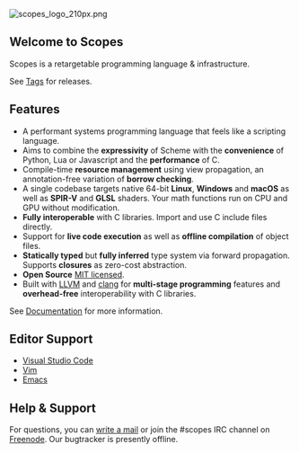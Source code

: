 ![scopes_logo_210px.png](/~duangle/scopes/browse/default/extras/images/scopes_logo_210px.png)

Welcome to Scopes
-----------------

Scopes is a retargetable programming language & infrastructure.

See [Tags](/~duangle/scopes/tags) for releases.

Features
--------

* A performant systems programming language that feels like a scripting language.
* Aims to combine the **expressivity** of Scheme with the **convenience** of Python, Lua or Javascript and the **performance** of C.
* Compile-time **resource management** using view propagation, an annotation-free variation of **borrow checking**.
* A single codebase targets native 64-bit **Linux**, **Windows** and **macOS** as well as **SPIR-V** and **GLSL** shaders. Your math functions run on CPU and GPU without modification.
* **Fully interoperable** with C libraries. Import and use C include files directly.
* Support for **live code execution** as well as **offline compilation** of object files.
* **Statically typed** but **fully inferred** type system via forward propagation. Supports **closures** as zero-cost abstraction.
* **Open Source** [MIT licensed](http://opensource.org/licenses/MIT).
* Built with [LLVM](http://llvm.org/) and [clang](http://llvm.org/) for **multi-stage programming** features and **overhead-free** interoperability with C libraries.

See [Documentation](http://scopes.readthedocs.io/en/latest/) for more information.

Editor Support
--------------

* [Visual Studio Code](https://marketplace.visualstudio.com/items?itemName=duangle.scopes#overview)
* [Vim](https://github.com/radgeRayden/vim-scopes)
* [Emacs](https://github.com/radgeRayden/emacs-scopes-mode)

Help & Support
--------------

For questions, you can [write a mail](mailto:support@duangle.com) or join the #scopes IRC channel on [Freenode](https://freenode.net/). Our bugtracker is presently offline.
